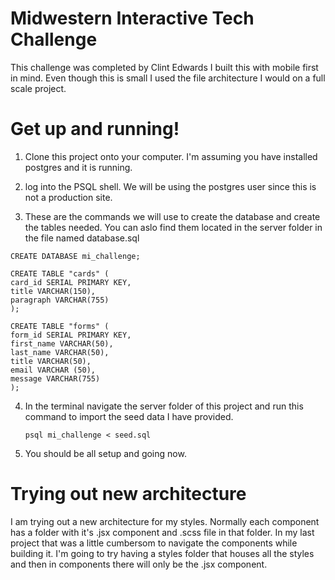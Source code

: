 # Midwestern Interactive Tech Challenge

This challenge was completed by Clint Edwards
I built this with mobile first in mind. Even though this is small I used the file architecture I would on a full scale project.

# Get up and running!

1. Clone this project onto your computer. I'm assuming you have installed postgres and it is running.

2. log into the PSQL shell. We will be using the postgres user since this is not a production site.

3. These are the commands we will use to create the database and create the tables needed. You can aslo find them located in the server folder in the file named database.sql

```
CREATE DATABASE mi_challenge;

CREATE TABLE "cards" (
card_id SERIAL PRIMARY KEY,
title VARCHAR(150),
paragraph VARCHAR(755)
);

CREATE TABLE "forms" (
form_id SERIAL PRIMARY KEY,
first_name VARCHAR(50),
last_name VARCHAR(50),
title VARCHAR(50),
email VARCHAR (50),
message VARCHAR(755)
);

```

4. In the terminal navigate the server folder of this project and run this command to import the seed data I have provided.

   ```
   psql mi_challenge < seed.sql
   ```

5. You should be all setup and going now.

# Trying out new architecture

I am trying out a new architecture for my styles. Normally each component has a folder with it's .jsx component and .scss file in that folder. In my last project that was a little cumbersom to navigate the components while building it. I'm going to try having a styles folder that houses all the styles and then in components there will only be the .jsx component.
